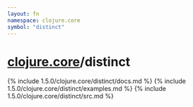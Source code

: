 ```yaml
---
layout: fn
namespace: clojure.core
symbol: "distinct"
---
```


# [clojure.core](../)/distinct

{% include 1.5.0/clojure.core/distinct/docs.md %}
{% include 1.5.0/clojure.core/distinct/examples.md %}
{% include 1.5.0/clojure.core/distinct/src.md %}

